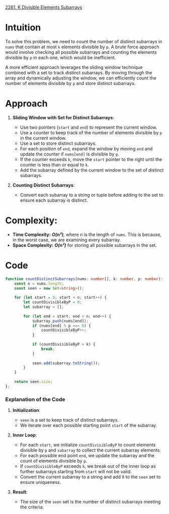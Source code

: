 [2261. K Divisible Elements Subarrays](https://leetcode.com/problems/k-divisible-elements-subarrays/)

# Intuition

To solve this problem, we need to count the number of distinct subarrays in `nums` that contain at most `k` elements divisible by `p`. A brute force approach would involve checking all possible subarrays and counting the elements divisible by `p` in each one, which would be inefficient.

A more efficient approach leverages the sliding window technique combined with a set to track distinct subarrays. By moving through the array and dynamically adjusting the window, we can efficiently count the number of elements divisible by `p` and store distinct subarrays.

# Approach

1. **Sliding Window with Set for Distinct Subarrays**:
   - Use two pointers (`start` and `end`) to represent the current window.
   - Use a counter to keep track of the number of elements divisible by `p` in the current window.
   - Use a set to store distinct subarrays.
   - For each position of `end`, expand the window by moving `end` and update the counter if `nums[end]` is divisible by `p`.
   - If the counter exceeds `k`, move the `start` pointer to the right until the counter is less than or equal to `k`.
   - Add the subarray defined by the current window to the set of distinct subarrays.

2. **Counting Distinct Subarrays**:
   - Convert each subarray to a string or tuple before adding to the set to ensure each subarray is distinct.

# Complexity:
   - **Time Complexity:** ***O(n²)***, where *n* is the length of `nums`. This is because, in the worst case, we are examining every subarray.
   - **Space Complexity:** ***O(n²)*** for storing all possible subarrays in the set.

# Code
```typescript
function countDistinctSubarrays(nums: number[], k: number, p: number): number {
    const n = nums.length;
    const seen = new Set<string>();
    
    for (let start = 0; start < n; start++) {
        let countDivisibleByP = 0;
        let subarray = [];
        
        for (let end = start; end < n; end++) {
            subarray.push(nums[end]);
            if (nums[end] % p === 0) {
                countDivisibleByP++;
            }
            
            if (countDivisibleByP > k) {
                break;
            }
            
            seen.add(subarray.toString());
        }
    }
    
    return seen.size;
};

```

### Explanation of the Code

1. **Initialization**:
   - `seen` is a set to keep track of distinct subarrays.
   - We iterate over each possible starting point `start` of the subarray.

2. **Inner Loop**:
   - For each `start`, we initialize `countDivisibleByP` to count elements divisible by `p` and `subarray` to collect the current subarray elements.
   - For each possible end point `end`, we update the subarray and the count of elements divisible by `p`.
   - If `countDivisibleByP` exceeds `k`, we break out of the inner loop as further subarrays starting from `start` will not be valid.
   - Convert the current subarray to a string and add it to the `seen` set to ensure uniqueness.

3. **Result**:
   - The size of the `seen` set is the number of distinct subarrays meeting the criteria.